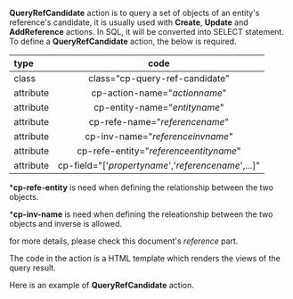 __QueryRefCandidate__ action is to query a set of objects of an entity's reference's candidate, it is usually used with __Create__, __Update__ and __AddReference__ actions. In SQL, it will be converted into SELECT statement. To define a __QueryRefCandidate__ action, the below is required.

|type|code|
|:------|:-------:|
|class|class="cp-query-ref-candidate"|
|attribute|cp-action-name="_actionname_"|
|attribute|cp-entity-name="_entityname_"|
|attribute|cp-refe-name="_referencename_"|
|attribute|cp-inv-name="_referenceinvname_"|
|attribute|cp-refe-entity="_referenceentityname_"|
|attribute|cp-field="['_propertyname_','_referencename_',...]"|

*__cp-refe-entity__ is need when defining the relationship between the two objects.

*__cp-inv-name__ is need when defining the releationship between the two objects and inverse is allowed.

for more details, please check this document's _reference_ part.

The code in the action is a HTML template which renders the views of the query result.

Here is an example of __QueryRefCandidate__ action.